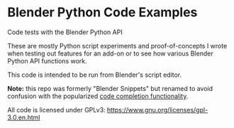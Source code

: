 # Blender Python Code Examples
Code tests with the Blender Python API

These are mostly Python script experiments and proof-of-concepts I wrote when testing out features for an add-on or to see how various Blender Python API functions work.

This code is intended to be run from Blender's script editor.

**Note:** this repo was formerly "Blender Snippets" but renamed to avoid confusion with the popularized [code completion functionality](https://www.youtube.com/watch?v=K3gLlZm-m_8).

All code is licensed under GPLv3:
https://www.gnu.org/licenses/gpl-3.0.en.html
